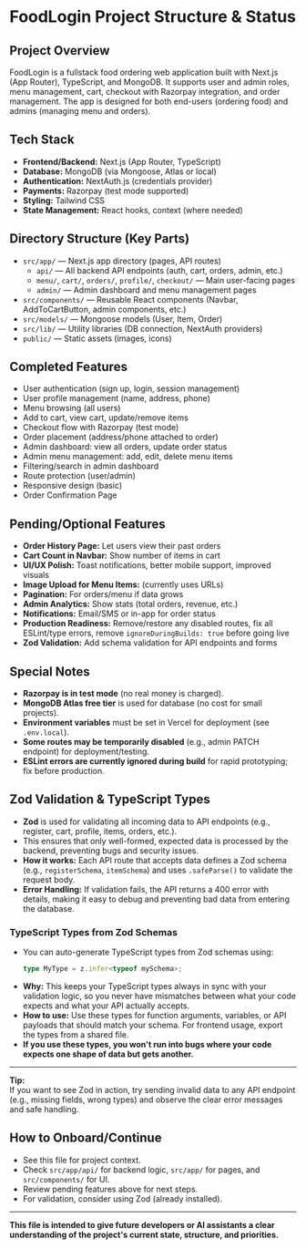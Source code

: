# FoodLogin Project Structure & Status

## Project Overview
FoodLogin is a fullstack food ordering web application built with Next.js (App Router), TypeScript, and MongoDB. It supports user and admin roles, menu management, cart, checkout with Razorpay integration, and order management. The app is designed for both end-users (ordering food) and admins (managing menu and orders).

## Tech Stack
- **Frontend/Backend:** Next.js (App Router, TypeScript)
- **Database:** MongoDB (via Mongoose, Atlas or local)
- **Authentication:** NextAuth.js (credentials provider)
- **Payments:** Razorpay (test mode supported)
- **Styling:** Tailwind CSS
- **State Management:** React hooks, context (where needed)

## Directory Structure (Key Parts)
- `src/app/` — Next.js app directory (pages, API routes)
  - `api/` — All backend API endpoints (auth, cart, orders, admin, etc.)
  - `menu/`, `cart/`, `orders/`, `profile/`, `checkout/` — Main user-facing pages
  - `admin/` — Admin dashboard and menu management pages
- `src/components/` — Reusable React components (Navbar, AddToCartButton, admin components, etc.)
- `src/models/` — Mongoose models (User, Item, Order)
- `src/lib/` — Utility libraries (DB connection, NextAuth providers)
- `public/` — Static assets (images, icons)

## Completed Features
- User authentication (sign up, login, session management)
- User profile management (name, address, phone)
- Menu browsing (all users)
- Add to cart, view cart, update/remove items
- Checkout flow with Razorpay (test mode)
- Order placement (address/phone attached to order)
- Admin dashboard: view all orders, update order status
- Admin menu management: add, edit, delete menu items
- Filtering/search in admin dashboard
- Route protection (user/admin)
- Responsive design (basic)
- Order Confirmation Page

## Pending/Optional Features
- **Order History Page:** Let users view their past orders
- **Cart Count in Navbar:** Show number of items in cart
- **UI/UX Polish:** Toast notifications, better mobile support, improved visuals
- **Image Upload for Menu Items:** (currently uses URLs)
- **Pagination:** For orders/menu if data grows
- **Admin Analytics:** Show stats (total orders, revenue, etc.)
- **Notifications:** Email/SMS or in-app for order status
- **Production Readiness:** Remove/restore any disabled routes, fix all ESLint/type errors, remove `ignoreDuringBuilds: true` before going live
- **Zod Validation:** Add schema validation for API endpoints and forms

## Special Notes
- **Razorpay is in test mode** (no real money is charged).
- **MongoDB Atlas free tier** is used for database (no cost for small projects).
- **Environment variables** must be set in Vercel for deployment (see `.env.local`).
- **Some routes may be temporarily disabled** (e.g., admin PATCH endpoint) for deployment/testing.
- **ESLint errors are currently ignored during build** for rapid prototyping; fix before production.

## Zod Validation & TypeScript Types

- **Zod** is used for validating all incoming data to API endpoints (e.g., register, cart, profile, items, orders, etc.).
- This ensures that only well-formed, expected data is processed by the backend, preventing bugs and security issues.
- **How it works:** Each API route that accepts data defines a Zod schema (e.g., `registerSchema`, `itemSchema`) and uses `.safeParse()` to validate the request body.
- **Error Handling:** If validation fails, the API returns a 400 error with details, making it easy to debug and preventing bad data from entering the database.

### TypeScript Types from Zod Schemas

- You can auto-generate TypeScript types from Zod schemas using:
  ```ts
  type MyType = z.infer<typeof mySchema>;
  ```
- **Why:** This keeps your TypeScript types always in sync with your validation logic, so you never have mismatches between what your code expects and what your API actually accepts.
- **How to use:** Use these types for function arguments, variables, or API payloads that should match your schema. For frontend usage, export the types from a shared file.
- **If you use these types, you won't run into bugs where your code expects one shape of data but gets another.**

---

**Tip:**  
If you want to see Zod in action, try sending invalid data to any API endpoint (e.g., missing fields, wrong types) and observe the clear error messages and safe handling.

## How to Onboard/Continue
- See this file for project context.
- Check `src/app/api/` for backend logic, `src/app/` for pages, and `src/components/` for UI.
- Review pending features above for next steps.
- For validation, consider using Zod (already installed).

---
**This file is intended to give future developers or AI assistants a clear understanding of the project's current state, structure, and priorities.** 
